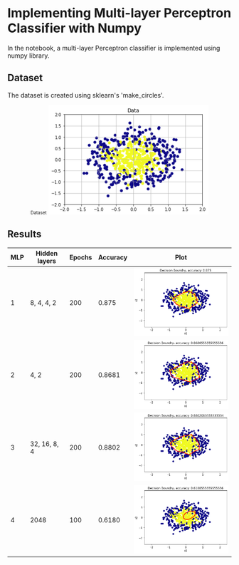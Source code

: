 # Implementing Multi-layer Perceptron Classifier with Numpy

In the notebook, a multi-layer Perceptron classifier is implemented using numpy library.

## Dataset

The dataset is created using sklearn's 'make_circles'.

<p align="center">
<span style="font-size:10px">Dataset</span>
<img width="360" src="./dataset.png">
</p>

## Results

<table class="tg">
<thead>
  <tr>
    <th class="tg-0pky">MLP</th>
    <th class="tg-0pky">Hidden layers</th>
    <th class="tg-0lax">Epochs</th>
    <th class="tg-0lax">Accuracy</th>
    <th class="tg-0lax">Plot</th>
  </tr>
</thead>
<tbody>
  <tr>
    <td class="tg-0lax">1</td>
    <td class="tg-0lax">8, 4, 4, 2</td>
    <td class="tg-0lax">200</td>
    <td class="tg-0lax">0.875</td>
    <td class="tg-0lax"><img width="360" src="./mlp1.png"></td>
  </tr>
  <tr>
    <td class="tg-0lax">2</td>
    <td class="tg-0lax">4, 2</td>
    <td class="tg-0lax">200</td>
    <td class="tg-0lax">0.8681</td>
    <td class="tg-0lax"><img width="360" src="./mlp2.png"></td>
  </tr>
  <tr>
    <td class="tg-0lax">3</td>
    <td class="tg-0lax">32, 16, 8, 4</td>
    <td class="tg-0lax">200</td>
    <td class="tg-0lax">0.8802</td>
    <td class="tg-0lax"><img width="360" src="./mlp3.png"></td>
  </tr>
  <tr>
    <td class="tg-0pky">4</td>
    <td class="tg-0pky">2048</td>
    <td class="tg-0lax">100</td>
    <td class="tg-0lax">0.6180</td>
    <td class="tg-0lax"><img width="360" src="./mlp4.png"></td>
  </tr>
</tbody>
</table>
